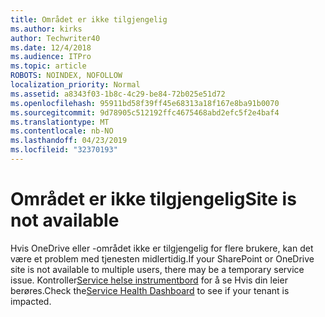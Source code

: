 ```yaml
---
title: Området er ikke tilgjengelig
ms.author: kirks
author: Techwriter40
ms.date: 12/4/2018
ms.audience: ITPro
ms.topic: article
ROBOTS: NOINDEX, NOFOLLOW
localization_priority: Normal
ms.assetid: a8343f03-1b8c-4c29-be84-72b025e51d72
ms.openlocfilehash: 95911bd58f39ff45e68313a18f167e8ba91b0070
ms.sourcegitcommit: 9d78905c512192ffc4675468abd2efc5f2e4baf4
ms.translationtype: MT
ms.contentlocale: nb-NO
ms.lasthandoff: 04/23/2019
ms.locfileid: "32370193"
---
```

# <a name="site-is-not-available"></a><span data-ttu-id="1279c-102">Området er ikke tilgjengelig</span><span class="sxs-lookup"><span data-stu-id="1279c-102">Site is not available</span></span>

<span data-ttu-id="1279c-103">Hvis OneDrive eller -området ikke er tilgjengelig for flere brukere, kan det være et problem med tjenesten midlertidig.</span><span class="sxs-lookup"><span data-stu-id="1279c-103">If your SharePoint or OneDrive site is not available to multiple users, there may be a temporary service issue.</span></span> <span data-ttu-id="1279c-104">Kontroller[Service helse instrumentbord](https://admin.microsoft.com/AdminPortal/Home#/servicehealth) for å se Hvis din leier berøres.</span><span class="sxs-lookup"><span data-stu-id="1279c-104">Check the[Service Health Dashboard](https://admin.microsoft.com/AdminPortal/Home#/servicehealth) to see if your tenant is impacted.</span></span> 
  

